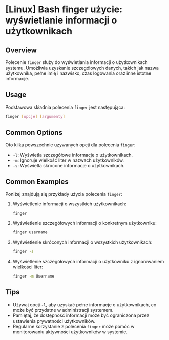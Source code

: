 # [Linux] Bash finger użycie: wyświetlanie informacji o użytkownikach

## Overview
Polecenie `finger` służy do wyświetlania informacji o użytkownikach systemu. Umożliwia uzyskanie szczegółowych danych, takich jak nazwa użytkownika, pełne imię i nazwisko, czas logowania oraz inne istotne informacje.

## Usage
Podstawowa składnia polecenia `finger` jest następująca:

```bash
finger [opcje] [argumenty]
```

## Common Options
Oto kilka powszechnie używanych opcji dla polecenia `finger`:

- `-l`: Wyświetla szczegółowe informacje o użytkownikach.
- `-m`: Ignoruje wielkość liter w nazwach użytkowników.
- `-s`: Wyświetla skrócone informacje o użytkownikach.

## Common Examples
Poniżej znajdują się przykłady użycia polecenia `finger`:

1. Wyświetlenie informacji o wszystkich użytkownikach:
   ```bash
   finger
   ```

2. Wyświetlenie szczegółowych informacji o konkretnym użytkowniku:
   ```bash
   finger username
   ```

3. Wyświetlenie skróconych informacji o wszystkich użytkownikach:
   ```bash
   finger -s
   ```

4. Wyświetlenie szczegółowych informacji o użytkowniku z ignorowaniem wielkości liter:
   ```bash
   finger -m Username
   ```

## Tips
- Używaj opcji `-l`, aby uzyskać pełne informacje o użytkownikach, co może być przydatne w administracji systemem.
- Pamiętaj, że dostępność informacji może być ograniczona przez ustawienia prywatności użytkowników.
- Regularne korzystanie z polecenia `finger` może pomóc w monitorowaniu aktywności użytkowników w systemie.